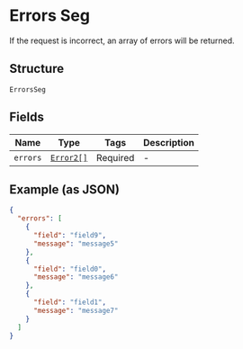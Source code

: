 
# Errors Seg

If the request is incorrect, an array of errors will be returned.

## Structure

`ErrorsSeg`

## Fields

| Name | Type | Tags | Description |
|  --- | --- | --- | --- |
| `errors` | [`Error2[]`](../../doc/models/error-2.md) | Required | - |

## Example (as JSON)

```json
{
  "errors": [
    {
      "field": "field9",
      "message": "message5"
    },
    {
      "field": "field0",
      "message": "message6"
    },
    {
      "field": "field1",
      "message": "message7"
    }
  ]
}
```

